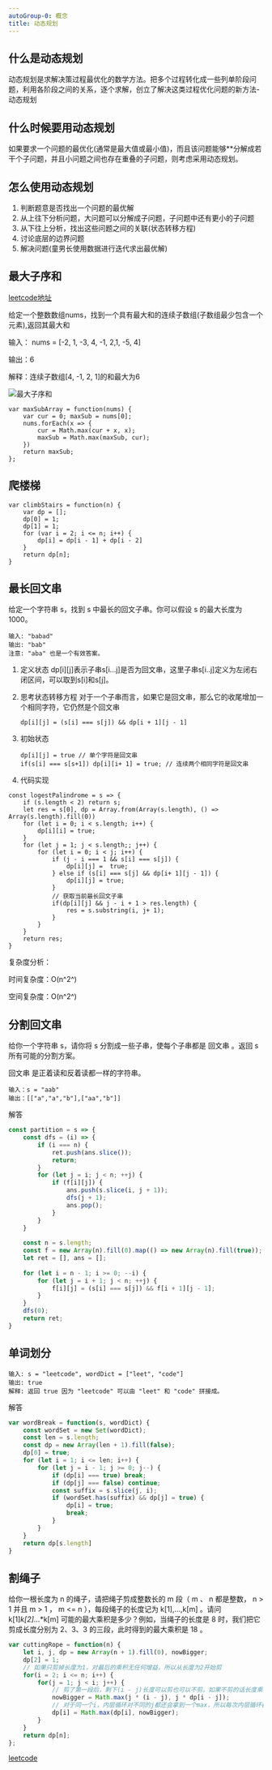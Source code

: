 ```yaml
---
autoGroup-0: 概念
title: 动态规划
---
```


## 什么是动态规划

动态规划是求解决策过程最优化的数学方法。把多个过程转化成一些列单阶段问题，利用各阶段之间的关系，逐个求解，创立了解决这类过程优化问题的新方法-动态规划

## 什么时候要用动态规划

如果要求一个问题的最优化(通常是最大值或最小值)，而且该问题能够**分解成若干个子问题，并且小问题之间也存在重叠的子问题，则考虑采用动态规划。

## 怎么使用动态规划
1. 判断题意是否找出一个问题的最优解
2. 从上往下分析问题，大问题可以分解成子问题，子问题中还有更小的子问题
3. 从下往上分析，找出这些问题之间的关联(状态转移方程)
4. 讨论底层的边界问题
5. 解决问题(童男长使用数据进行迭代求出最优解)

## 最大子序和

[leetcode地址](https://leetcode-cn.com/problems/maximum-subarray/solution/zui-da-zi-xu-he-by-leetcode-solution/)

给定一个整数数组nums，找到一个具有最大和的连续子数组(子数组最少包含一个元素),返回其最大和

输入： nums = [-2, 1, -3, 4, -1, 2,1, -5, 4]

输出：6

解释：连续子数组[4, -1, 2, 1]的和最大为6

![最大子序和](./images/WechatIMG154.png)

```
var maxSubArray = function(nums) {
    var cur = 0; maxSub = nums[0];
    nums.forEach(x => {
        cur = Math.max(cur + x, x);
        maxSub = Math.max(maxSub, cur);
    })
    return maxSub;
};
```

## 爬楼梯

```
var climbStairs = function(n) {
    var dp = [];
    dp[0] = 1;
    dp[1] = 1;
    for (var i = 2; i <= n; i++) {
        dp[i] = dp[i - 1] + dp[i - 2]
    }
    return dp[n];
}
```

## 最长回文串
给定一个字符串 s，找到 s 中最长的回文子串。你可以假设 s 的最大长度为 1000。
```
输入: "babad"
输出: "bab"
注意: "aba" 也是一个有效答案。
```
1. 定义状态
    dp[i][j]表示子串s[i...j]是否为回文串，这里子串s[i..j]定义为左闭右闭区间，可以取到s[i]和s[j]。

2. 思考状态转移方程
    对于一个子串而言，如果它是回文串，那么它的收尾增加一个相同字符，它仍然是个回文串
    ```
    dp[i][j] = (s[i] === s[j]) && dp[i + 1][j - 1]
    ```
3. 初始状态
    ```
    dp[i][j] = true // 单个字符是回文串
    if(s[i] === s[s+1]) dp[i][i+ 1] = true; // 连续两个相同字符是回文串 
    ```
4. 代码实现

```
const logestPalindrome = s => {
    if (s.length < 2) return s;
    let res = s[0], dp = Array.from(Array(s.length), () => Array(s.length).fill(0))
    for (let i = 0; i < s.length; i++) {
        dp[i][i] = true;
    }
    for (let j = 1; j < s.length;; j++) {
        for (let i = 0; i < j; i++) {
            if (j - i === 1 && s[i] === s[j]) {
                dp[i][j] =  true;
            } else if (s[i] === s[j] && dp[i+ 1][j - 1]) {
                dp[i][j] = true;
            }
            // 获取当前最长回文子串
            if(dp[i][j] && j - i + 1 > res.length) {
                res = s.substring(i, j+ 1);
            }
        }
    }
    return res;
}
```
复杂度分析：

时间复杂度：O(n^2^)

空间复杂度：O(n^2^)

## 分割回文串
给你一个字符串 s，请你将 s 分割成一些子串，使每个子串都是 回文串 。返回 s 所有可能的分割方案。

回文串 是正着读和反着读都一样的字符串。

```
输入：s = "aab"
输出：[["a","a","b"],["aa","b"]]
```
解答
```js
const partition = s => {
    const dfs = (i) => {
        if (i === n) {
            ret.push(ans.slice());
            return;
        }
        for (let j = i; j < n; ++j) {
            if (f[i][j]) {
                ans.push(s.slice(i, j + 1));
                dfs(j + 1);
                ans.pop();
            }
        }
    }
    
    const n = s.length;
    const f = new Array(n).fill(0).map(() => new Array(n).fill(true));
    let ret = [], ans = [];
    
    for (let i = n - 1; i >= 0; --i) {
        for (let j = i + 1; j < n; ++j) {
            f[i][j] = (s[i] === s[j]) && f[i + 1][j - 1];
        }
    }
    dfs(0);
    return ret;
}
```

## 单词划分
```
输入: s = "leetcode", wordDict = ["leet", "code"]
输出: true
解释: 返回 true 因为 "leetcode" 可以由 "leet" 和 "code" 拼接成。
```
解答
```js
var wordBreak = function(s, wordDict) {
    const wordSet = new Set(wordDict);
    const len = s.length;
    const dp = new Array(len + 1).fill(false);
    dp[0] = true;
    for (let i = 1; i <= len; i++) {
        for (let j = i - 1; j >= 0; j--) {
            if (dp[i] === true) break;
            if (dp[j] === false) continue;
            const suffix = s.slice(j, i);
            if (wordSet.has(suffix) && dp[j] = true) {
                dp[i] = true;
                break;
            }
        }
    }
    return dp[s.length]
}
```

## 割绳子
给你一根长度为 n 的绳子，请把绳子剪成整数长的 m 段（ m 、 n 都是整数， n > 1 并且 m > 1 ， m <= n ），每段绳子的长度记为 k[1],...,k[m] 。请问 k[1]*k[2]*...*k[m] 可能的最大乘积是多少？例如，当绳子的长度是 8 时，我们把它剪成长度分别为 2、3、3 的三段，此时得到的最大乘积是 18 。

```js
var cuttingRope = function(n) {
    let i, j, dp = new Array(n + 1).fill(0), nowBigger;
    dp[2] = 1;
    // 如果只剪掉长度为1，对最后的乘积无任何增益，所以从长度为2开始剪
    for(i = 2; i <= n; i++) {
        for(j = 1; j < i; j++) {
            // 剪了第一段后，剩下(i - j)长度可以剪也可以不剪。如果不剪的话长度乘积即为j * (i - j)；如果剪的话长度乘积即为j * dp[i - j]。取两者最大值
            nowBigger = Math.max(j * (i - j), j * dp[i - j]);
            // 对于同一个i，内层循环对不同的j都还会拿到一个max，所以每次内层循环都要更新max
            dp[i] = Math.max(dp[i], nowBigger);
        }
    }
    return dp[n];
};
```
[leetcode](https://leetcode-cn.com/problems/jian-sheng-zi-lcof/)